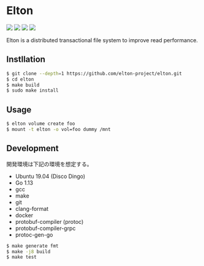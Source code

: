 # Elton
![](https://img.shields.io/github/license/elton-project/elton)
![](https://tokei.rs/b1/github/elton-project/elton?category=code)
![](https://img.shields.io/github/commit-activity/m/elton-project/elton)
![](https://img.shields.io/github/v/tag/elton-project/elton)

Elton is a distributed transactional file system to improve read performance.

## Instllation
```bash
$ git clone --depth=1 https://github.com/elton-project/elton.git
$ cd elton
$ make build
$ sudo make install
```

## Usage
```bash
$ elton volume create foo
$ mount -t elton -o vol=foo dummy /mnt
```

## Development
開発環境は下記の環境を想定する。

- Ubuntu 19.04 (Disco Dingo)
- Go 1.13
- gcc
- make
- git
- clang-format
- docker
- protobuf-compiler (protoc)
- protobuf-compiler-grpc
- protoc-gen-go

```bash
$ make generate fmt
$ make -j8 build
$ make test
``` 
